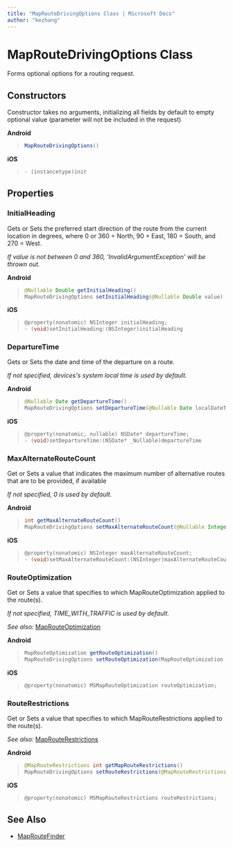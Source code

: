 ```yaml
---
title: "MapRouteDrivingOptions Class | Microsoft Docs"
author: "kezhang"
---
```


# MapRouteDrivingOptions Class

Forms optional options for a routing request.

## Constructors

Constructor takes no arguments, initializing all fields by default to empty optional value (parameter will not be included in the request)

**Android**

>```java
>MapRouteDrivingOptions()
>```

**iOS**

>```objectivec
>- (instancetype)init
>```

## Properties

### InitialHeading

Gets or Sets the preferred start direction of the route from the current location in degrees, where 0 or 360 = North, 90 = East, 180 = South, and 270 = West.  

*If value is not between 0 and 360, 'InvalidArgumentException' will be thrown out.*

**Android**

>```java
>@Nullable Double getInitialHeading()
>MapRouteDrivingOptions setInitialHeading(@Nullable Double value)
>```

**iOS**

>```objectivec
>@property(nonatomic) NSInteger initialHeading;
>- (void)setInitialHeading:(NSInteger)initialHeading
>```

### DepartureTime

Gets or Sets the date and time of the departure on a route.

*If not specified, devices's system local time is used by default.*

**Android**

>```java
>@Nullable Date getDepartureTime()
>MapRouteDrivingOptions setDepartureTime(@Nullable Date localDateTime)
>```

**iOS**

>```objectivec
>@property(nonatomic, nullable) NSDate* departureTime;
>- (void)setDepartureTime:(NSDate* _Nullable)departureTime
>```

### MaxAlternateRouteCount

Get or Sets a value that indicates the maximum number of alternative routes that are to be provided, if available

*If not specified, 0 is used by default.*

**Android**

>```java
>int getMaxAlternateRouteCount()
>MapRouteDrivingOptions setMaxAlternateRouteCount(@Nullable Integer value)
>```

**iOS**

>```objectivec
>@property(nonatomic) NSInteger maxAlternateRouteCount;
>- (void)setMaxAlternateRouteCount:(NSInteger)maxAlternateRouteCount
>```

### RouteOptimization

Get or Sets a value that specifies to which MapRouteOptimization applied to the route(s).

*If not specified, TIME_WITH_TRAFFIC is used by default.*

_See also:_ [MapRouteOptimization](maprouteoptimization-enumeration.md)

**Android**

>```java
>MapRouteOptimization getRouteOptimization()
>MapRouteDrivingOptions setRouteOptimization(MapRouteOptimization routeOptimization)
>```

**iOS**

>```objectivec
>@property(nonatomic) MSMapRouteOptimization routeOptimization;
>```

### RouteRestrictions

Get or Sets a value that specifies to which MapRouteRestrictions applied to the route(s).

_See also:_ [MapRouteRestrictions](maprouterestrictions-enumeration.md)

**Android**

>```java
>@MapRouteRestrictions int getMapRouteRestrictions()
>MapRouteDrivingOptions setRouteRestrictions(@MapRouteRestrictions int routeRestrictions)
>```

**iOS**

>```objectivec
>@property(nonatomic) MSMapRouteRestrictions routeRestrictions;
>```

## See Also

* [MapRouteFinder](maproutefinder-class.md)